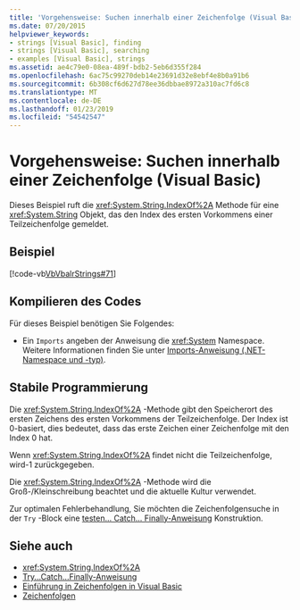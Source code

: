 ```yaml
---
title: 'Vorgehensweise: Suchen innerhalb einer Zeichenfolge (Visual Basic)'
ms.date: 07/20/2015
helpviewer_keywords:
- strings [Visual Basic], finding
- strings [Visual Basic], searching
- examples [Visual Basic], strings
ms.assetid: ae4c79e0-08ea-489f-bdb2-5eb6d355f284
ms.openlocfilehash: 6ac75c99270deb14e23691d32e8ebf4e8b0a91b6
ms.sourcegitcommit: 6b308cf6d627d78ee36dbbae8972a310ac7fd6c8
ms.translationtype: MT
ms.contentlocale: de-DE
ms.lasthandoff: 01/23/2019
ms.locfileid: "54542547"
---
```

# <a name="how-to-search-within-a-string-visual-basic"></a>Vorgehensweise: Suchen innerhalb einer Zeichenfolge (Visual Basic)
Dieses Beispiel ruft die <xref:System.String.IndexOf%2A> Methode für eine <xref:System.String> Objekt, das den Index des ersten Vorkommens einer Teilzeichenfolge gemeldet.  
  
## <a name="example"></a>Beispiel  
 [!code-vb[VbVbalrStrings#71](../../../../visual-basic/language-reference/functions/codesnippet/VisualBasic/how-to-search-within-a-string_1.vb)]  
  
## <a name="compiling-the-code"></a>Kompilieren des Codes  
 Für dieses Beispiel benötigen Sie Folgendes:  
  
-   Ein `Imports` angeben der Anweisung die <xref:System> Namespace. Weitere Informationen finden Sie unter [Imports-Anweisung (.NET-Namespace und -typ)](../../../../visual-basic/language-reference/statements/imports-statement-net-namespace-and-type.md).  
  
## <a name="robust-programming"></a>Stabile Programmierung  
 Die <xref:System.String.IndexOf%2A> -Methode gibt den Speicherort des ersten Zeichens des ersten Vorkommens der Teilzeichenfolge. Der Index ist 0-basiert, dies bedeutet, dass das erste Zeichen einer Zeichenfolge mit den Index 0 hat.  
  
 Wenn <xref:System.String.IndexOf%2A> findet nicht die Teilzeichenfolge, wird-1 zurückgegeben.  
  
 Die <xref:System.String.IndexOf%2A> -Methode wird die Groß-/Kleinschreibung beachtet und die aktuelle Kultur verwendet.  
  
 Zur optimalen Fehlerbehandlung, Sie möchten die Zeichenfolgensuche in der `Try` -Block eine [testen... Catch... Finally-Anweisung](../../../../visual-basic/language-reference/statements/try-catch-finally-statement.md) Konstruktion.  
  
## <a name="see-also"></a>Siehe auch
- <xref:System.String.IndexOf%2A>
- [Try...Catch...Finally-Anweisung](../../../../visual-basic/language-reference/statements/try-catch-finally-statement.md)
- [Einführung in Zeichenfolgen in Visual Basic](../../../../visual-basic/programming-guide/language-features/strings/introduction-to-strings.md)
- [Zeichenfolgen](../../../../visual-basic/programming-guide/language-features/strings/index.md)
